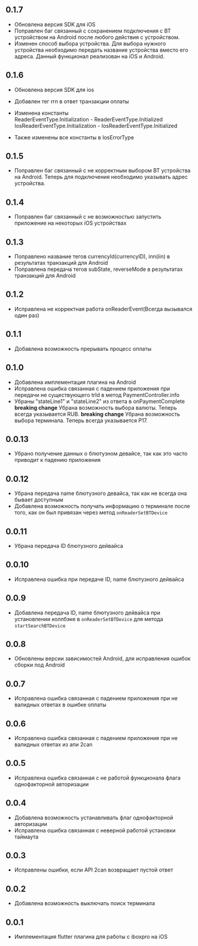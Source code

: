 ## 0.1.7

* Обновлена версия SDK для iOS
* Поправлен баг связанный с сохранением подключения с BT устройством на Android после любого действия с устройством.
* Изменен способ выбора устройства. Для выбора нужного устройства необходимо передать название устройства вместо его адреса.
Данный функционал реализован на iOS и Android.

## 0.1.6

* Обновлена версия SDK для ios
* Добавлен тег rrn в ответ транзакции оплаты
* Изменена константы  
ReaderEventType.Initialization - ReaderEventType.Initialized  
IosReaderEventType.Initialization - IosReaderEventType.Initialized  

* Также изменены все константы в IosErrorType

## 0.1.5

* Поправлен баг связанный с не корректным выбором BT устройства на Android. Теперь для подключения необходимо указывать адрес устройства.

## 0.1.4

* Поправлен баг связанный с не возможностью запустить приложение на некоторых iOS устройствах

## 0.1.3

* Поправлено название тегов currencyId(currencyID), inn(iin) в результатах транзакций для Android
* Поправлена передача тегов subState, reverseMode в результатах транзакций для Android

## 0.1.2

* Исправлена не корректная работа onReaderEvent(Всегда вызывался один раз)

## 0.1.1

* Добавлена возможность прерывать процесс оплаты

## 0.1.0

* Добавлена имплементация плагина на Android
* Исправлена ошибка связанная с падением приложения при передачи не существующего trId в метод PaymentController.info
* Убраны "stateLine1" и "stateLine2" из ответа в onPaymentComplete
__breaking change__ Убрана возможность выбора валюты. Теперь всегда указывается RUB.
__breaking change__ Убрана возможность выбора терминала. Теперь всегда указывается P17.

## 0.0.13

* Убрано получение данных о блютузном девайсе, так как это часто приводит к падению приложения

## 0.0.12

* Убрана передача name блютузного девайса, так как не всегда она бывает доступным
* Добавлена возможность получать информацию о терминале после того, как он был привязан через метод `onReaderSetBTDevice`

## 0.0.11

* Убрана передача ID блютузного дейвайса

## 0.0.10

* Исправлена ошибка при передаче ID, name блютузного дейвайса

## 0.0.9

* Добавлена передача ID, name блютузного дейвайса при установлении коллбэке в `onReaderSetBTDevice` для метода `startSearchBTDevice`

## 0.0.8

* Обновлены версии зависимостей Android, для исправления ошибок сборки под Android

## 0.0.7

* Исправлена ошибка связанная с падением приложения при не валидных ответах в ошибке оплаты

## 0.0.6

* Исправлена ошибка связанная с падением приложения при не валидных ответах из апи 2can

## 0.0.5

* Исправлена ошибка связанная с не работой функционала флага однофакторной авторизации

## 0.0.4

* Добавлена возможность устанавливать флаг однофакторной авторизации
* Исправлена ошибка связанная с неверной работой установки таймаута

## 0.0.3

* Исправлены ошибки, если API 2can возвращает пустой ответ

## 0.0.2

* Добавлена возможность выключать поиск терминала

## 0.0.1

* Имплементация flutter плагина для работы с iboxpro на iOS
